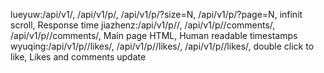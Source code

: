 lueyuw:/api/v1/, /api/v1/p/, /api/v1/p/?size=N, /api/v1/p/?page=N, infinit scroll, Response time
jiazhenz:/api/v1/p/<postid>/, /api/v1/p/<postid>/comments/, /api/v1/p/<postid>/comments/, Main page HTML, Human readable timestamps
wyuqing:/api/v1/p/<postid>/likes/, /api/v1/p/<postid>/likes/, /api/v1/p/<postid>/likes/, double click to like, Likes and comments update
